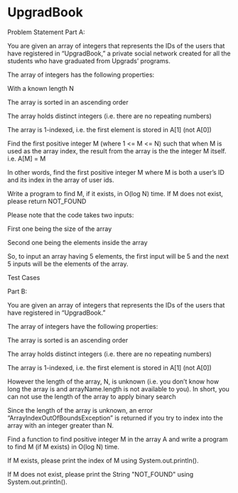 # UpgradBook

Problem Statement
Part A:

You are given an array of integers that represents the IDs of the users that have registered in “UpgradBook,” a private social network created for all the students who have graduated from Upgrads’ programs.

The array of integers has the following properties:

With a known length N

The array is sorted in an ascending order

The array holds distinct integers (i.e. there are no repeating numbers)

The array is 1-indexed, i.e. the first element is stored in A[1] (not A[0])

Find the first positive integer M (where 1 <= M <= N) such that when M is used as the array index, the result from the array is the the integer M itself. i.e. A[M] = M

In other words, find the first positive integer M where M is both a user’s ID and its index in the array of user ids.

Write a program to find M, if it exists, in O(log N) time. If M does not exist, please return NOT_FOUND

 

Please note that the code takes two inputs:

First one being the size of the array

Second one being the elements inside the array

So, to input an array having 5 elements, the first input will be 5 and the next 5 inputs will be the elements of the array.

Test Cases

 

Part B:

You are given an array of integers that represents the IDs of the users that have registered in “UpgradBook.”

The array of integers have the following properties:

The array is sorted is an ascending order

The array holds distinct integers (i.e. there are no repeating numbers)

The array is 1-indexed, i.e. the first element is stored in A[1] (not A[0])

However the length of the array, N, is unknown (i.e. you don’t know how long the array is and arrayName.length is not available to you). In short, you can not use the length of the array to apply binary search

Since the length of the array is unknown, an error “ArrayIndexOutOfBoundsException” is returned if you try to index into the array with an integer greater than N.

Find a function to find positive integer M in the array A and write a program to find M (if M exists) in O(log N) time.

If M exists, please print the index of M using System.out.println().

If M does not exist, please print the String "NOT_FOUND" using System.out.println().
